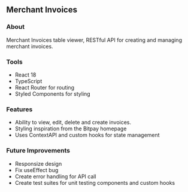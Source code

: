 ## Merchant Invoices

### About

Merchant Invoices table viewer, RESTful API for creating and managing merchant invoices.

### Tools
- React 18
- TypeScript
- React Router for routing
- Styled Components for styling

### Features
- Ability to view, edit, delete and create invoices.
- Styling inspiration from the Bitpay homepage
- Uses ContextAPI and custom hooks for state management

### Future Improvements
- Responsize design
- Fix useEffect bug
- Create error handling for API call
- Create test suites for unit testing components and custom hooks
